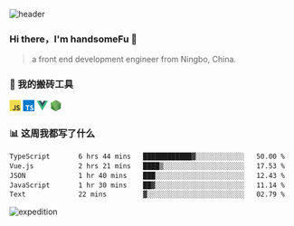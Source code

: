 ![header](https://raw.githubusercontent.com/fzq1998/fzq1998/master/header.png)

### Hi there，I'm handsomeFu 👋

> a front end development engineer from Ningbo, China.

### 🔧 我的搬砖工具
<code><img height="20" src="https://raw.githubusercontent.com/github/explore/80688e429a7d4ef2fca1e82350fe8e3517d3494d/topics/javascript/javascript.png" alt="javascript"></code>
<code><img height="20" src="https://raw.githubusercontent.com/github/explore/80688e429a7d4ef2fca1e82350fe8e3517d3494d/topics/typescript/typescript.png" alt="typescript"></code>
<code><img height="20" src="https://raw.githubusercontent.com/github/explore/80688e429a7d4ef2fca1e82350fe8e3517d3494d/topics/vue/vue.png" alt="vue"></code>
<code><img height="20" src="https://raw.githubusercontent.com/github/explore/80688e429a7d4ef2fca1e82350fe8e3517d3494d/topics/nodejs/nodejs.png" alt="nodejs"></code>



### 📊 这周我都写了什么
<!--START_SECTION:waka-->

```txt
TypeScript       6 hrs 44 mins   ████████████▓░░░░░░░░░░░░   50.00 %
Vue.js           2 hrs 21 mins   ████▒░░░░░░░░░░░░░░░░░░░░   17.53 %
JSON             1 hr 40 mins    ███░░░░░░░░░░░░░░░░░░░░░░   12.43 %
JavaScript       1 hr 30 mins    ██▓░░░░░░░░░░░░░░░░░░░░░░   11.14 %
Text             22 mins         ▓░░░░░░░░░░░░░░░░░░░░░░░░   02.79 %
```

<!--END_SECTION:waka-->


![expedition](https://raw.githubusercontent.com/fzq1998/fzq1998/master/expedition.gif)

